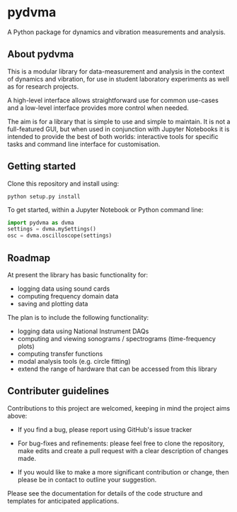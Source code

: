 # pydvma

A Python package for dynamics and vibration measurements and analysis.


## About pydvma

This is a modular library for data-measurement and analysis in the context of dynamics and vibration, for use in student laboratory experiments as well as for research projects.

A high-level interface allows straightforward use for common use-cases and a low-level interface provides more control when needed.

The aim is for a library that is simple to use and simple to maintain. It is not a full-featured GUI, but when used in conjunction with Jupyter Notebooks it is intended to provide the best of both worlds: interactive tools for specific tasks and command line interface for customisation.


## Getting started

Clone this repository and install using:

```
python setup.py install
```

To get started, within a Jupyter Notebook or Python command line:

```python
import pydvma as dvma
settings = dvma.mySettings()
osc = dvma.oscilloscope(settings)
```

## Roadmap

At present the library has basic functionality for:

- logging data using sound cards
- computing frequency domain data
- saving and plotting data

The plan is to include the following functionality:

- logging data using National Instrument DAQs
- computing and viewing sonograms / spectrograms (time-frequency plots)
- computing transfer functions
- modal analysis tools (e.g. circle fitting)
- extend the range of hardware that can be accessed from this library


## Contributer guidelines

Contributions to this project are welcomed, keeping in mind the project aims above:

- If you find a bug, please report using GitHub's issue tracker

- For bug-fixes and refinements: please feel free to clone the repository, make edits and create a pull request with a clear description of changes made.

- If you would like to make a more significant contribution or change, then please be in contact to outline your suggestion.

Please see the documentation for details of the code structure and templates for anticipated applications.

